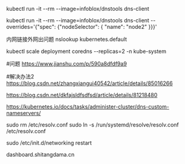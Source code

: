 kubectl run -it --rm --image=infoblox/dnstools dns-client

kubectl run -it --rm --image=infoblox/dnstools dns-client --overrides='{"spec": {"nodeSelector": { "name": "node2" }}}'

内网链接外网出问题
nslookup kubernetes.default

kubectl scale deployment coredns --replicas=2 -n kube-system

#问题
https://www.jianshu.com/p/590a8dfdf9a9

#解决办法2
https://blog.csdn.net/zhangxiangui40542/article/details/85016266

https://blog.csdn.net/dkfajsldfsdfsd/article/details/81218480

https://kubernetes.io/docs/tasks/administer-cluster/dns-custom-nameservers/

sudo rm /etc/resolv.conf
sudo ln -s /run/systemd/resolve/resolv.conf /etc/resolv.conf

sudo /etc/init.d/networking restart

dashboard.shitangdama.cn